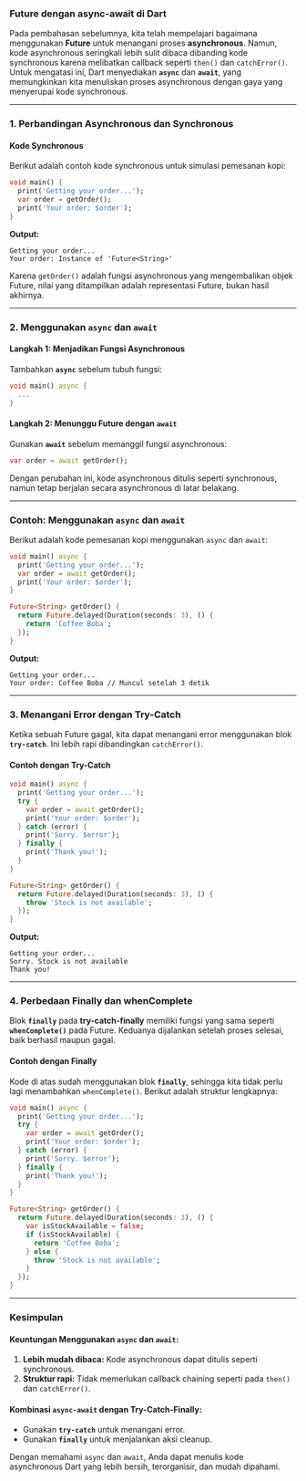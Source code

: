 ### **Future dengan async-await di Dart**

Pada pembahasan sebelumnya, kita telah mempelajari bagaimana menggunakan **Future** untuk menangani proses **asynchronous**. Namun, kode asynchronous seringkali lebih sulit dibaca dibanding kode synchronous karena melibatkan callback seperti `then()` dan `catchError()`. Untuk mengatasi ini, Dart menyediakan **`async`** dan **`await`**, yang memungkinkan kita menuliskan proses asynchronous dengan gaya yang menyerupai kode synchronous.

---

### **1. Perbandingan Asynchronous dan Synchronous**

#### **Kode Synchronous**
Berikut adalah contoh kode synchronous untuk simulasi pemesanan kopi:

```dart
void main() {
  print('Getting your order...');
  var order = getOrder();
  print('Your order: $order');
}
```

**Output:**
```
Getting your order...
Your order: Instance of 'Future<String>'
```

Karena `getOrder()` adalah fungsi asynchronous yang mengembalikan objek Future, nilai yang ditampilkan adalah representasi Future, bukan hasil akhirnya.

---

### **2. Menggunakan `async` dan `await`**

#### **Langkah 1: Menjadikan Fungsi Asynchronous**
Tambahkan **`async`** sebelum tubuh fungsi:

```dart
void main() async {
  ...
}
```

#### **Langkah 2: Menunggu Future dengan `await`**
Gunakan **`await`** sebelum memanggil fungsi asynchronous:

```dart
var order = await getOrder();
```

Dengan perubahan ini, kode asynchronous ditulis seperti synchronous, namun tetap berjalan secara asynchronous di latar belakang.

---

### **Contoh: Menggunakan `async` dan `await`**

Berikut adalah kode pemesanan kopi menggunakan `async` dan `await`:

```dart
void main() async {
  print('Getting your order...');
  var order = await getOrder();
  print('Your order: $order');
}

Future<String> getOrder() {
  return Future.delayed(Duration(seconds: 3), () {
    return 'Coffee Boba';
  });
}
```

**Output:**
```
Getting your order...
Your order: Coffee Boba // Muncul setelah 3 detik
```

---

### **3. Menangani Error dengan Try-Catch**

Ketika sebuah Future gagal, kita dapat menangani error menggunakan blok **`try-catch`**. Ini lebih rapi dibandingkan `catchError()`.

#### **Contoh dengan Try-Catch**

```dart
void main() async {
  print('Getting your order...');
  try {
    var order = await getOrder();
    print('Your order: $order');
  } catch (error) {
    print('Sorry. $error');
  } finally {
    print('Thank you!');
  }
}

Future<String> getOrder() {
  return Future.delayed(Duration(seconds: 3), () {
    throw 'Stock is not available';
  });
}
```

**Output:**
```
Getting your order...
Sorry. Stock is not available
Thank you!
```

---

### **4. Perbedaan Finally dan whenComplete**

Blok **`finally`** pada **try-catch-finally** memiliki fungsi yang sama seperti **`whenComplete()`** pada Future. Keduanya dijalankan setelah proses selesai, baik berhasil maupun gagal.

#### **Contoh dengan Finally**

Kode di atas sudah menggunakan blok **`finally`**, sehingga kita tidak perlu lagi menambahkan `whenComplete()`. Berikut adalah struktur lengkapnya:

```dart
void main() async {
  print('Getting your order...');
  try {
    var order = await getOrder();
    print('Your order: $order');
  } catch (error) {
    print('Sorry. $error');
  } finally {
    print('Thank you!');
  }
}

Future<String> getOrder() {
  return Future.delayed(Duration(seconds: 3), () {
    var isStockAvailable = false;
    if (isStockAvailable) {
      return 'Coffee Boba';
    } else {
      throw 'Stock is not available';
    }
  });
}
```

---

### **Kesimpulan**

#### **Keuntungan Menggunakan `async` dan `await`:**
1. **Lebih mudah dibaca:** Kode asynchronous dapat ditulis seperti synchronous.
2. **Struktur rapi:** Tidak memerlukan callback chaining seperti pada `then()` dan `catchError()`.

#### **Kombinasi `async-await` dengan Try-Catch-Finally:**
- Gunakan **`try-catch`** untuk menangani error.
- Gunakan **`finally`** untuk menjalankan aksi cleanup.

Dengan memahami `async` dan `await`, Anda dapat menulis kode asynchronous Dart yang lebih bersih, terorganisir, dan mudah dipahami.